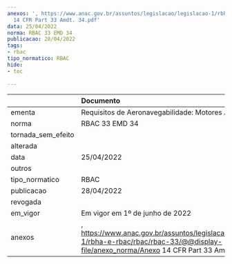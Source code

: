 ```yaml
---
anexos: ', https://www.anac.gov.br/assuntos/legislacao/legislacao-1/rbha-e-rbac/rbac/rbac-33/@@display-file/anexo_norma/Anexo
  14 CFR Part 33 Amdt. 34.pdf'
data: 25/04/2022
norma: RBAC 33 EMD 34
publicacao: 28/04/2022
tags:
- rbac
tipo_normatico: RBAC
hide: 
- toc 
 
---
```


|                    | Documento                                                                                                                                        |
|:-------------------|:-------------------------------------------------------------------------------------------------------------------------------------------------|
| ementa             | Requisitos de Aeronavegabilidade: Motores Aeronáuticos                                                                                           |
| norma              | RBAC 33 EMD 34                                                                                                                                   |
| tornada_sem_efeito |                                                                                                                                                  |
| alterada           |                                                                                                                                                  |
| data               | 25/04/2022                                                                                                                                       |
| outros             |                                                                                                                                                  |
| tipo_normatico     | RBAC                                                                                                                                             |
| publicacao         | 28/04/2022                                                                                                                                       |
| revogada           |                                                                                                                                                  |
| em_vigor           | Em vigor em 1º de junho de 2022                                                                                                                  |
| anexos             | , https://www.anac.gov.br/assuntos/legislacao/legislacao-1/rbha-e-rbac/rbac/rbac-33/@@display-file/anexo_norma/Anexo 14 CFR Part 33 Amdt. 34.pdf |